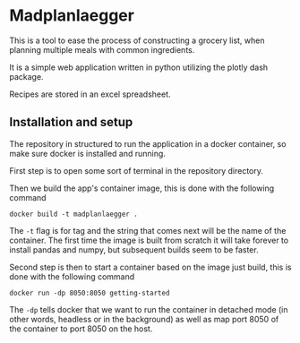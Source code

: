 # Madplanlaegger
This is a tool to ease the process of constructing a grocery list, when planning multiple meals with common ingredients.

It is a simple web application written in python utilizing the plotly dash package.

Recipes are stored in an excel spreadsheet.

## Installation and setup
The repository in structured to run the application in a docker container, so make sure docker is installed and running.

First step is to open some sort of terminal in the repository directory.

Then we build the app's container image, this is done with the following command
```
docker build -t madplanlaegger .
```
The `-t` flag is for tag and the string that comes next will be the name of the container.
The first time the image is built from scratch it will take forever to install pandas and numpy, but subsequent builds seem to be faster.

Second step is then to start a container based on the image just build, this is done with the following command
```
docker run -dp 8050:8050 getting-started
```
The `-dp` tells docker that we want to run the container in detached mode (in other words, headless or in the background) as well as map port 8050 of the container to port 8050 on the host.
